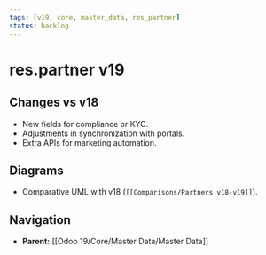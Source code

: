 ```yaml
---
tags: [v19, core, master_data, res_partner]
status: backlog
---
```

# res.partner v19

## Changes vs v18
- New fields for compliance or KYC.
- Adjustments in synchronization with portals.
- Extra APIs for marketing automation.

## Diagrams
- Comparative UML with v18 (`[[Comparisons/Partners v18-v19]]`).






## Navigation
- **Parent:** [[Odoo 19/Core/Master Data/Master Data]]
